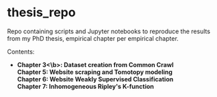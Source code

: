 # thesis_repo
Repo containing scripts and Jupyter notebooks to reproduce the results from my PhD thesis, empirical chapter per empirical chapter. 

Contents: 

<ul>
	<li> <b>Chapter 3<\b>: Dataset creation from Common Crawl 
		<br>
	<liu> Chapter 5: Website scraping and Tomotopy modeling 
		<br>
	<liu> Chapter 6: Website Weakly Supervised Classification
		<br>
	<liu> Chapter 7: Inhomogeneous Ripley's K-function 
  </ul>
